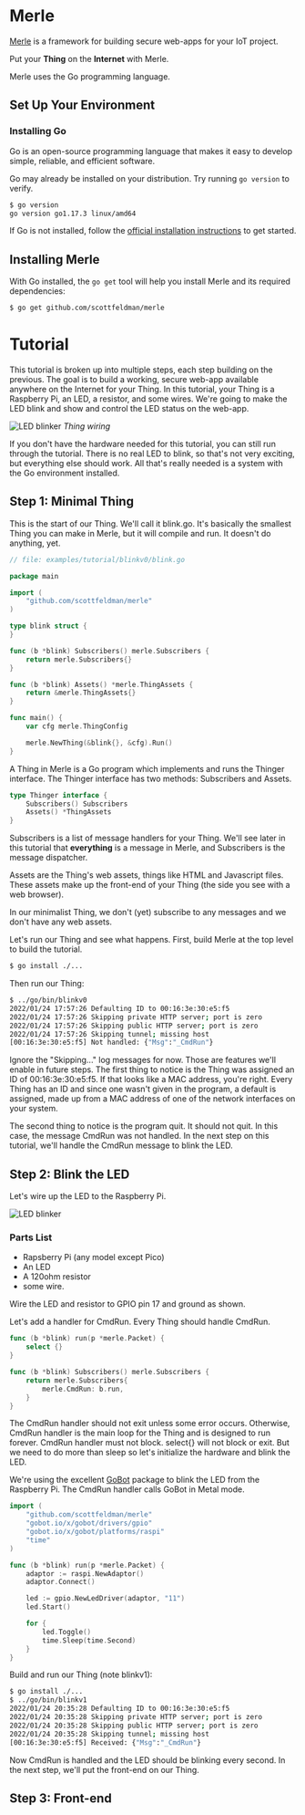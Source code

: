# Merle

[Merle](https://merliot.org) is a framework for building secure web-apps for your IoT project.

Put your **Thing** on the **Internet** with Merle.

Merle uses the Go programming language.

## Set Up Your Environment

### Installing Go

Go is an open-source programming language that makes it easy to develop simple, reliable, and efficient software.

Go may already be installed on your distribution.  Try running ```go version``` to verify.

```sh
$ go version
go version go1.17.3 linux/amd64
```

If Go is not installed, follow the [official installation instructions](https://go.dev/doc/install) to get started.

## Installing Merle

With Go installed, the ```go get``` tool will help you install Merle and its required dependencies:

```sh
$ go get github.com/scottfeldman/merle
```

# Tutorial

This tutorial is broken up into multiple steps, each step building on the
previous.  The goal is to build a working, secure web-app available anywhere on
the Internet for your Thing.  In this tutorial, your Thing is a Raspberry Pi,
an LED, a resistor, and some wires.  We're going to make the LED blink and show
and control the LED status on the web-app.

![LED blinker](assets/images/led-gpio17-off-small.png)
*Thing wiring*

If you don't have the hardware needed for this tutorial, you can still run
through the tutorial.  There is no real LED to blink, so that's not very
exciting, but everything else should work.  All that's really needed is a
system with the Go environment installed.

## Step 1: Minimal Thing

This is the start of our Thing.  We'll call it blink.go.  It's basically the
smallest Thing you can make in Merle, but it will compile and run.  It doesn't
do anything, yet.

```go
// file: examples/tutorial/blinkv0/blink.go

package main

import (
	"github.com/scottfeldman/merle"
)

type blink struct {
}

func (b *blink) Subscribers() merle.Subscribers {
	return merle.Subscribers{}
}

func (b *blink) Assets() *merle.ThingAssets {
	return &merle.ThingAssets{}
}

func main() {
	var cfg merle.ThingConfig

	merle.NewThing(&blink{}, &cfg).Run()
}
```

A Thing in Merle is a Go program which implements and runs the Thinger
interface.  The Thinger interface has two methods: Subscribers and Assets.

```go
type Thinger interface {
	Subscribers() Subscribers
	Assets() *ThingAssets
}
```

Subscribers is a list of message handlers for your Thing.  We'll see later in
this tutorial that **everything** is a message in Merle, and Subscribers is the
message dispatcher.

Assets are the Thing's web assets, things like HTML and Javascript files.
These assets make up the front-end of your Thing (the side you see with a web
browser).

In our minimalist Thing, we don't (yet) subscribe to any messages and we don't
have any web assets.

Let's run our Thing and see what happens.  First, build Merle at the top level
to build the tutorial.

```sh
$ go install ./...
```

Then run our Thing:

```sh
$ ../go/bin/blinkv0
2022/01/24 17:57:26 Defaulting ID to 00:16:3e:30:e5:f5
2022/01/24 17:57:26 Skipping private HTTP server; port is zero
2022/01/24 17:57:26 Skipping public HTTP server; port is zero
2022/01/24 17:57:26 Skipping tunnel; missing host
[00:16:3e:30:e5:f5] Not handled: {"Msg":"_CmdRun"}
```

Ignore the "Skipping..." log messages for now.  Those are features we'll enable
in future steps.  The first thing to notice is the Thing was assigned an ID of
00:16:3e:30:e5:f5.  If that looks like a MAC address, you're right.  Every
Thing has an ID and since one wasn't given in the program, a default is
assigned, made up from a MAC address of one of the network interfaces on your
system.

The second thing to notice is the program quit.  It should not quit.  In this
case, the message CmdRun was not handled.  In the next step on this tutorial,
we'll handle the CmdRun message to blink the LED.

## Step 2: Blink the LED

Let's wire up the LED to the Raspberry Pi.

![LED blinker](assets/images/led-gpio17-off-small.png)

### Parts List

- Rapsberry Pi (any model except Pico)
- An LED
- A 120ohm resistor
- some wire.

Wire the LED and resistor to GPIO pin 17 and ground as shown.

Let's add a handler for CmdRun.  Every Thing should handle CmdRun.

```go
func (b *blink) run(p *merle.Packet) {
	select {}
}

func (b *blink) Subscribers() merle.Subscribers {
	return merle.Subscribers{
		merle.CmdRun: b.run,
	}
}
```

The CmdRun handler should not exit unless some error occurs.  Otherwise, CmdRun
handler is the main loop for the Thing and is designed to run forever.  CmdRun
handler must not block.  select{} will not block or exit.  But we need to do
more than sleep so let's initialize the hardware and blink the LED.

We're using the excellent [GoBot](https://gobot.io) package to blink the LED
from the Raspberry Pi.  The CmdRun handler calls GoBot in Metal mode.


```go
import (
	"github.com/scottfeldman/merle"
	"gobot.io/x/gobot/drivers/gpio"
	"gobot.io/x/gobot/platforms/raspi"
	"time"
)

func (b *blink) run(p *merle.Packet) {
	adaptor := raspi.NewAdaptor()
	adaptor.Connect()

	led := gpio.NewLedDriver(adaptor, "11")
	led.Start()

	for {
		led.Toggle()
		time.Sleep(time.Second)
	}
}
```

Build and run our Thing (note blinkv1):

```sh
$ go install ./...
$ ../go/bin/blinkv1
2022/01/24 20:35:28 Defaulting ID to 00:16:3e:30:e5:f5
2022/01/24 20:35:28 Skipping private HTTP server; port is zero
2022/01/24 20:35:28 Skipping public HTTP server; port is zero
2022/01/24 20:35:28 Skipping tunnel; missing host
[00:16:3e:30:e5:f5] Received: {"Msg":"_CmdRun"}
```

Now CmdRun is handled and the LED should be blinking every second.  In the next
step, we'll put the front-end on our Thing.

## Step 3: Front-end


